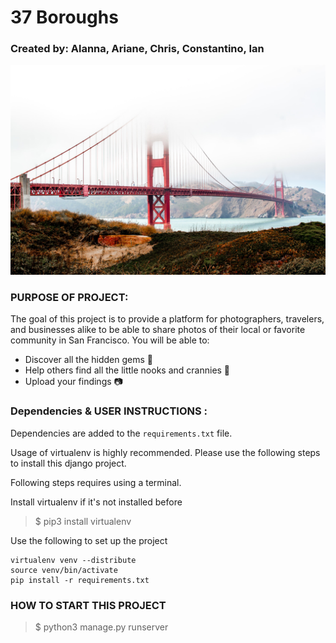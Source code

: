 # 37 Boroughs

### Created by: Alanna, Ariane, Chris, Constantino, Ian

![image](/static/images/SF_README.jpeg)

### PURPOSE OF PROJECT: 

The goal of this project is to provide a platform for photographers, travelers, and businesses alike to be able to share photos of their local or favorite community in San Francisco. You will be able to:
* Discover all the hidden gems 💎
* Help others find all the little nooks and crannies  📍
* Upload your findings 📷

### Dependencies & USER INSTRUCTIONS :
Dependencies are added to the `requirements.txt` file. 

Usage of virtualenv is highly recommended. Please use the following steps to install this django project. 

Following steps requires using a terminal.

Install virtualenv if it's not installed before

> $ pip3 install virtualenv

Use the following to set up the project

    virtualenv venv --distribute
    source venv/bin/activate
    pip install -r requirements.txt 

### HOW TO START THIS PROJECT

> $ python3 manage.py runserver

